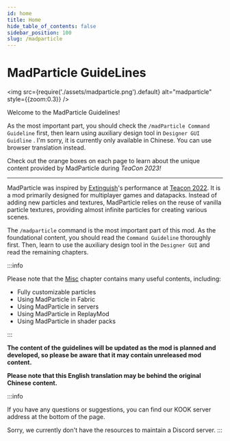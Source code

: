 ```yaml
---
id: home
title: Home
hide_table_of_contents: false
sidebar_position: 100
slug: /madparticle
---
```


# MadParticle GuideLines

<img src={require('./assets/madparticle.png').default} alt="madparticle" style={{zoom:0.3}} />

Welcome to the MadParticle Guidelines!

As the most important part, you should check the `/madParticle Command Guideline` first, then learn using auxiliary design tool in `Designer GUI Guidline` . I'm sorry, it is currently only available in Chinese. You can use browser translation instead.

<div style={{
    backgroundColor: 'transparent',
    border: '3px solid #f07020',
    borderRadius: '1rem',
    padding: '1rem',
    color: '#f07020',
    fontWeight: 'bold',
    fontSize: '22px',
    textAlign: 'center',
  }}>
<div>


Check out the orange boxes on each page to learn about the unique content provided by MadParticle during *TeaCon 2023!*

</div>
</div>

---

MadParticle was inspired by [Extinguish](https://www.curseforge.com/minecraft/mc-mods/extinguish-by-uss_shenzhou)'s performance at [Teacon 2022](https://www.teacon.cn/2022/index). It is a mod primarily designed for multiplayer games and datapacks. Instead of adding new particles and textures, MadParticle relies on the reuse of vanilla particle textures, providing almost infinite particles for creating various scenes.

The `/madparticle` command is the most important part of this mod. As the foundational content, you should read the `Command Guideline` thoroughly first. Then, learn to use the auxiliary design tool in the `Designer GUI` and read the remaining chapters.

:::info

Please note that the [Misc](/madparticle/misc) chapter contains many useful contents, including:

- Fully customizable particles
- Using MadParticle in Fabric
- Using MadParticle in servers
- Using MadParticle in ReplayMod
- Using MadParticle in shader packs

:::

**The content of the guidelines will be updated as the mod is planned and developed, so please be aware that it may contain unreleased mod content.**

**Please note that this English translation may be behind the original Chinese content.**

:::info

If you have any questions or suggestions, you can find our KOOK server address at the bottom of the page.

Sorry, we currently don't have the resources to maintain a Discord server.
:::
